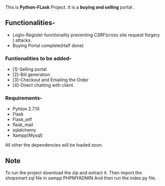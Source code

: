 This is <strong> <b>Python-FLask</b></strong> Project.
It is a <strong>buying and selling</strong> portal .

<h2>Functionalities- </h2>
<ul>
<li>Login-Register functionality preventing CSRF(cross site request forgery ) attacks. </li>
<li>Buying Portal complete(Half done) </li>
</ul>

<h3> Funtionalities to be added- </h3>
<ul>
<li> [1]-Selling portal </li>
<li>[2]-Bill generation </li>
<li>[3]-Checkout and Emailing the Order</li>
<li>[4]-Direct chatting with client.</li>
</ul>

<h3> Requirements-</h3>
<ul>
<li>Pyhton 2.7.10</li>
<li>Flask</li>
<li>Flask_wtf</li>
<li>flask_mail</li>
<li>sqlalchemy</li>
<li>Xampp(Mysql)</li>
</ul>
All other the dependencies will be loaded soon.

<h2> Note </h2>
To run the project download the zip and extract it.
Then import the shopsmart.sql file in xampp PHPMYADMIN
And then run the index.py file.
